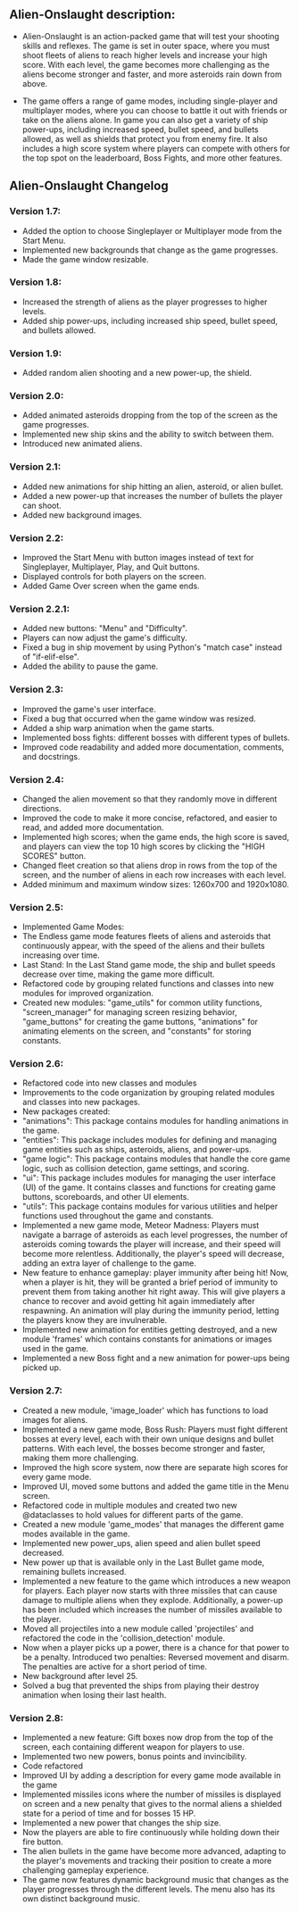 ## Alien-Onslaught description:
- Alien-Onslaught is an action-packed game that will test your shooting skills and reflexes. The game is set in outer space, where you must shoot fleets of aliens to reach higher levels and increase your high score. With each level, the game becomes more challenging as the aliens become stronger and faster, and more asteroids rain down from above.

- The game offers a range of game modes, including single-player and multiplayer modes, where you can choose to battle it out with friends or take on the aliens alone. In game you can also get a variety of ship power-ups, including increased speed, bullet speed, and bullets allowed, as well as shields that protect you from enemy fire. It also includes a high score system where players can compete with others for the top spot on the leaderboard, Boss Fights, and more other features.


## Alien-Onslaught Changelog

### Version 1.7:
* Added the option to choose Singleplayer or Multiplayer mode from the Start Menu.
* Implemented new backgrounds that change as the game progresses.
* Made the game window resizable.

### Version 1.8:
* Increased the strength of aliens as the player progresses to higher levels.
* Added ship power-ups, including increased ship speed, bullet speed, and bullets allowed.

### Version 1.9:
* Added random alien shooting and a new power-up, the shield.

### Version 2.0:
* Added animated asteroids dropping from the top of the screen as the game progresses.
* Implemented new ship skins and the ability to switch between them.
* Introduced new animated aliens.

### Version 2.1:
* Added new animations for ship hitting an alien, asteroid, or alien bullet.
* Added a new power-up that increases the number of bullets the player can shoot.
* Added new background images.

### Version 2.2:
* Improved the Start Menu with button images instead of text for Singleplayer, Multiplayer, Play, and Quit buttons.
* Displayed controls for both players on the screen.
* Added Game Over screen when the game ends.

### Version 2.2.1:
* Added new buttons: "Menu" and "Difficulty".
* Players can now adjust the game's difficulty.
* Fixed a bug in ship movement by using Python's "match case" instead of "if-elif-else".
* Added the ability to pause the game.

### Version 2.3:
* Improved the game's user interface.
* Fixed a bug that occurred when the game window was resized.
* Added a ship warp animation when the game starts.
* Implemented boss fights: different bosses with different types of bullets.
* Improved code readability and added more documentation, comments, and docstrings.

### Version 2.4:
* Changed the alien movement so that they randomly move in different directions.
* Improved the code to make it more concise, refactored, and easier to read, and added more documentation.
* Implemented high scores; when the game ends, the high score is saved, and players can view the top 10 high scores by clicking the "HIGH SCORES" button.
* Changed fleet creation so that aliens drop in rows from the top of the screen, and the number of aliens in each row increases with each level.
* Added minimum and maximum window sizes: 1260x700 and 1920x1080.

### Version 2.5:
* Implemented Game Modes:
* The Endless game mode features fleets of aliens and asteroids that continuously appear, with the speed of the aliens and their bullets increasing over time.
* Last Stand: In the Last Stand game mode, the ship and bullet speeds decrease over time, making the game more difficult.
* Refactored code by grouping related functions and classes into new modules for improved organization.
* Created new modules: "game_utils" for common utility functions, "screen_manager" for managing screen resizing behavior, "game_buttons" for creating the game buttons, "animations" for animating elements on the screen, and "constants" for storing constants.

### Version 2.6:
* Refactored code into new classes and modules
* Improvements to the code organization by grouping related modules and classes into new packages.
* New packages created:
* "animations": This package contains modules for handling animations in the game.
* "entities": This package includes modules for defining and managing game entities such as ships, asteroids, aliens, and power-ups.
* "game logic": This package contains modules that handle the core game logic, such as collision detection, game settings, and scoring.
* "ui": This package includes modules for managing the user interface (UI) of the game. It contains classes and functions for creating game buttons, scoreboards, and other UI elements.
* "utils": This package contains modules for various utilities and helper functions used throughout the game and constants.
* Implemented a new game mode, Meteor Madness:  Players must navigate a barrage of asteroids as each level progresses, the number of asteroids coming towards the player will increase, and their speed will become more relentless. Additionally,
the player's speed will decrease, adding an extra layer of challenge to the game.
* New feature to enhance gameplay: player immunity after being hit! Now, when a player is hit, they will be granted a brief period of immunity to prevent them from taking another hit right away. This will give players a chance to recover and avoid getting hit again immediately after respawning. An animation will play during the immunity period, letting the players know they are invulnerable.
* Implemented new animation for entities getting destroyed, and a new module 'frames' which contains constants for animations or images used in the game.
* Implemented a new Boss fight and a new animation for power-ups being picked up.

### Version 2.7:
* Created a new module, 'image_loader' which has functions to load images for aliens.
* Implemented a new game mode, Boss Rush: Players must fight different bosses at every level, each with their own unique designs and bullet patterns. With each level, the bosses become stronger and faster, making them more challenging.
* Improved the high score system, now there are separate high scores for every game mode.
* Improved UI, moved some buttons and added the game title in the Menu screen.
* Refactored code in multiple modules and created two new @dataclasses to hold values for different parts of the game.
* Created a new module 'game_modes' that manages the different game modes available in the game.
* Implemented new power_ups, alien speed and alien bullet speed decreased.
* New power up that is available only in the Last Bullet game mode, remaining bullets increased.
* Implemented a new feature to the game which introduces a new weapon for players. Each player now starts with three missiles that can cause damage to multiple aliens when they explode. Additionally, a power-up has been included which increases the number of missiles available to the player.
* Moved all projectiles into a new module called 'projectiles' and refactored the code in the 'collision_detection' module.
* Now when a player picks up a power, there is a chance for that power to be a penalty. Introduced two penalties: Reversed movement and disarm. The penalties are active for a short period of time.
* New background after level 25.
* Solved a bug that prevented the ships from playing their destroy animation when losing their last health.

### Version 2.8:
* Implemented a new feature: Gift boxes now drop from the top of the screen, each containing different weapon for players to use.
* Implemented two new powers, bonus points and invincibility.
* Code refactored
* Improved UI by adding a description for every game mode available in the game
* Implemented missiles icons where the number of missiles is displayed on screen and a new penalty that gives to the normal aliens a shielded state for a period of time and for bosses 15 HP.
* Implemented a new power that changes the ship size.
* Now the players are able to fire continuously while holding down their fire button.
* The alien bullets in the game have become more advanced, adapting to the player's movements and tracking their position to create a more challenging gameplay experience.
* The game now features dynamic background music that changes as the player progresses through the different levels. The menu also has its own distinct background music.